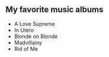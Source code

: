 ## My favorite music albums

* A Love Supreme
* In Utero
* Blonde on Blonde
* Madvillainy
* Rid of Me
